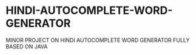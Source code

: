 # HINDI-AUTOCOMPLETE-WORD-GENERATOR
MINOR PROJECT ON HINDI AUTOCOMPLETE WORD GENERATOR FULLY BASED ON JAVA
